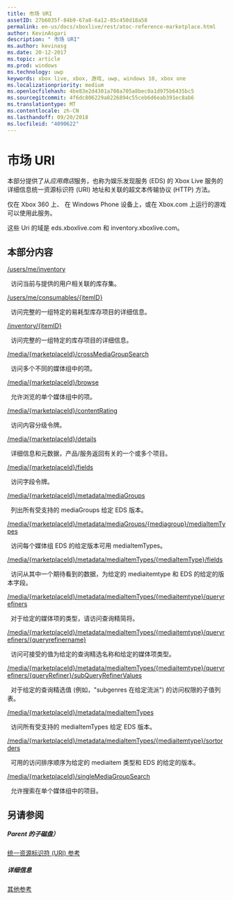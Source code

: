 ```yaml
---
title: 市场 URI
assetID: 27b6035f-84b9-67a8-6a12-85c450d18a58
permalink: en-us/docs/xboxlive/rest/atoc-reference-marketplace.html
author: KevinAsgari
description: " 市场 URI"
ms.author: kevinasg
ms.date: 20-12-2017
ms.topic: article
ms.prod: windows
ms.technology: uwp
keywords: xbox live, xbox, 游戏, uwp, windows 10, xbox one
ms.localizationpriority: medium
ms.openlocfilehash: 4be83e2d4301a708a705a8bec0a1d975b6435bc5
ms.sourcegitcommit: 4f6dc806229a8226894c55ceb6d6eab391ec8ab6
ms.translationtype: MT
ms.contentlocale: zh-CN
ms.lasthandoff: 09/20/2018
ms.locfileid: "4090622"
---
```

# <a name="marketplace-uris"></a>市场 URI

本部分提供了从*应用商店*服务，也称为娱乐发现服务 (EDS) 的 Xbox Live 服务的详细信息统一资源标识符 (URI) 地址和关联的超文本传输协议 (HTTP) 方法。

仅在 Xbox 360 上、 在 Windows Phone 设备上，或在 Xbox.com 上运行的游戏可以使用此服务。

这些 Uri 的域是 eds.xboxlive.com 和 inventory.xboxlive.com。

<a id="ID4EPB"></a>

 
## <a name="in-this-section"></a>本部分内容

[/users/me/inventory](uri-inventory.md)

&nbsp;&nbsp;访问当前与提供的用户相关联的库存集。

[/users/me/consumables/{itemID}](uri-inventoryconsumablesitemurl.md)

&nbsp;&nbsp;访问完整的一组特定的易耗型库存项目的详细信息。

[/inventory/{itemID}](uri-inventoryitemurl.md)

&nbsp;&nbsp;访问完整的一组特定的库存项目的详细信息。

[/media/{marketplaceId}/crossMediaGroupSearch](uri-localecrossmediagroupsearch.md)

&nbsp;&nbsp;访问多个不同的媒体组中的项。

[/media/{marketplaceId}/browse](uri-medialocalebrowse.md)

&nbsp;&nbsp;允许浏览的单个媒体组中的项。

[/media/{marketplaceId}/contentRating](uri-medialocalecontentrating.md)

&nbsp;&nbsp;访问内容分级令牌。

[/media/{marketplaceId}/details](uri-medialocaledetails.md)

&nbsp;&nbsp;详细信息和元数据，产品/服务返回有关的一个或多个项目。

[/media/{marketplaceId}/fields](uri-medialocalefields.md)

&nbsp;&nbsp;访问字段令牌。

[/media/{marketplaceId}/metadata/mediaGroups](uri-medialocalemetadatamediagroups.md)

&nbsp;&nbsp;列出所有受支持的 mediaGroups 给定 EDS 版本。

[/media/{marketplaceId}/metadata/mediaGroups/{mediagroup}/mediaItemTypes](uri-medialocalemetadatamediagroupsmediaitemtypes.md)

&nbsp;&nbsp;访问每个媒体组 EDS 的给定版本可用 mediaItemTypes。

[/media/{marketplaceId}/metadata/mediaItemTypes/{mediaItemType}/fields](uri-medialocalemetadatamediaitemtypefields.md)

&nbsp;&nbsp;访问从其中一个期待看到的数据，为给定的 mediaitemtype 和 EDS 的给定的版本字段。

[/media/{marketplaceId}/metadata/mediaItemTypes/{mediaitemtype}/queryrefiners](uri-medialocalemetadatamediaitemtypequeryrefiners.md)

&nbsp;&nbsp;对于给定的媒体项的类型，请访问查询精简将。

[/media/{marketplaceId}/metadata/mediaItemTypes/{mediaitemtype}/queryrefiners/{queryrefinername}](uri-medialocalemetadatamediaitemtypequeryrefinersqueryrefinername.md)

&nbsp;&nbsp;访问可接受的值为给定的查询精选名称和给定的媒体项类型。

[/media/{marketplaceId}/metadata/mediaItemTypes/{mediaitemtype}/queryrefiners/{queryRefiner}/subQueryRefinerValues](uri-medialocalemediaitemtypequeryrefinersubqueryrefinervalues.md)

&nbsp;&nbsp;对于给定的查询精选值 (例如，"subgenres 在给定流派") 的访问权限的子值列表。

[/media/{marketplaceId}/metadata/mediaItemTypes](uri-medialocalemetadatamediaitemtypes.md)

&nbsp;&nbsp;访问所有受支持的 mediaItemTypes 给定 EDS 版本。

[/media/{marketplaceId}/metadata/mediaItemTypes/{mediaitemtype}/sortorders](uri-medialocalemetadatamediaitemtypesortorders.md)

&nbsp;&nbsp;可用的访问排序顺序为给定的 mediaitem 类型和 EDS 的给定的版本。

[/media/{marketplaceId}/singleMediaGroupSearch](uri-medialocalesinglemediagroupsearch.md)

&nbsp;&nbsp;允许搜索在单个媒体组中的项目。

<a id="ID4EFD"></a>


## <a name="see-also"></a>另请参阅

<a id="ID4EHD"></a>


##### <a name="parent"></a>Parent 的子磁盘）

[统一资源标识符 (URI) 参考](../atoc-xboxlivews-reference-uris.md)


<a id="ID4ERD"></a>


##### <a name="further-information"></a>详细信息

[其他参考](../../additional/atoc-xboxlivews-reference-additional.md)
